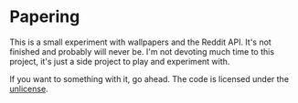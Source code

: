 # Papering

This is a small experiment with wallpapers and the Reddit API. It's not finished and probably will
never be. I'm not devoting much time to this project, it's just a side project to play and
experiment with.

If you want to something with it, go ahead. The code is licensed under the [unlicense](http://unlicense.org).
